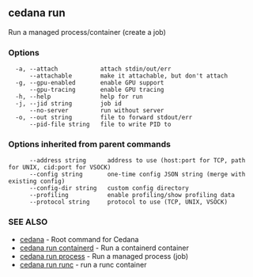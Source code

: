 ## cedana run

Run a managed process/container (create a job)

### Options

```
  -a, --attach            attach stdin/out/err
      --attachable        make it attachable, but don't attach
  -g, --gpu-enabled       enable GPU support
      --gpu-tracing       enable GPU tracing
  -h, --help              help for run
  -j, --jid string        job id
      --no-server         run without server
  -o, --out string        file to forward stdout/err
      --pid-file string   file to write PID to
```

### Options inherited from parent commands

```
      --address string      address to use (host:port for TCP, path for UNIX, cid:port for VSOCK)
      --config string       one-time config JSON string (merge with existing config)
      --config-dir string   custom config directory
      --profiling           enable profiling/show profiling data
      --protocol string     protocol to use (TCP, UNIX, VSOCK)
```

### SEE ALSO

* [cedana](cedana.md)	 - Root command for Cedana
* [cedana run containerd](cedana_run_containerd.md)	 - Run a containerd container
* [cedana run process](cedana_run_process.md)	 - Run a managed process (job)
* [cedana run runc](cedana_run_runc.md)	 - run a runc container

